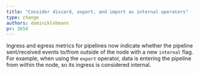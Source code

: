 ```yaml
---
title: "Consider discard, export, and import as internal operators"
type: change
authors: dominiklohmann
pr: 3658
---
```


Ingress and egress metrics for pipelines now indicate whether the pipeline
sent/received events to/from outside of the node with a new `internal` flag. For
example, when using the `export` operator, data is entering the pipeline from
within the node, so its ingress is considered internal.
